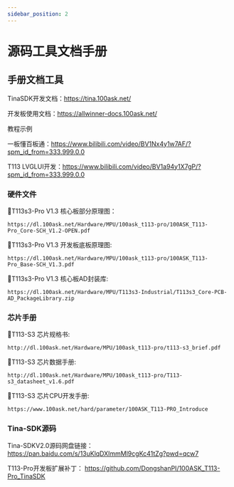 ```yaml
---
sidebar_position: 2
---
```


# 源码工具文档手册

## 手册文档工具

TinaSDK开发文档：https://tina.100ask.net/

开发板使用文档：https://allwinner-docs.100ask.net/

教程示例

一板懂百板通：https://www.bilibili.com/video/BV1Nx4y1w7AF/?spm_id_from=333.999.0.0

T113 LVGLUI开发：https://www.bilibili.com/video/BV1a94y1X7gP/?spm_id_from=333.999.0.0

### 硬件文件
📙T113s3-Pro V1.3 核心板部分原理图：

    https://dl.100ask.net/Hardware/MPU/100ask_t113-pro/100ASK_T113-Pro_Core-SCH_V1.2-OPEN.pdf

📙T113s3-Pro V1.3 开发板底板原理图: 

    https://dl.100ask.net/Hardware/MPU/100ask_t113-pro/100ASK_T113-Pro_Base-SCH_V1.3.pdf

📙T113s3-Pro V1.3 核心板AD封装库: 

    https://dl.100ask.net/Hardware/MPU/T113s3-Industrial/T113s3_Core-PCB-AD_PackageLibrary.zip


### 芯片手册
📙T113-S3 芯片规格书: 

    http://dl.100ask.net/Hardware/MPU/100ask_t113-pro/t113-s3_brief.pdf

📙T113-S3 芯片数据手册: 

    http://dl.100ask.net/Hardware/MPU/100ask_t113-pro/T113-s3_datasheet_v1.6.pdf

📙T113-S3 芯片CPU开发手册: 

    https://www.100ask.net/hard/parameter/100ASK_T113-PRO_Introduce

### Tina-SDK源码

Tina-SDKV2.0源码网盘链接：https://pan.baidu.com/s/13uKlqDXImmMl9cgKc41tZg?pwd=qcw7

T113-Pro开发板扩展补丁： https://github.com/DongshanPI/100ASK_T113-Pro_TinaSDK